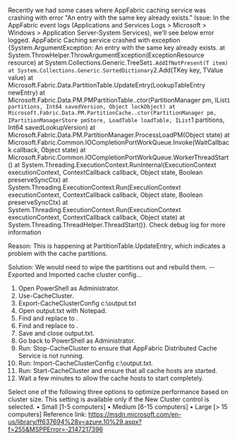 Recently we had some cases where AppFabric caching service was crashing with error "An entry with the same key already exists."
Issue: In the AppFabric event logs (Applications and Services Logs > Microsoft > Windows > Application Server-System Services), we'll see below error logged.
AppFabric Caching service crashed with exception {System.ArgumentException: An entry with the same key already exists.
at System.ThrowHelper.ThrowArgumentException(ExceptionResource resource)
at System.Collections.Generic.TreeSet`1.AddIfNotPresent(T item)
at System.Collections.Generic.SortedDictionary`2.Add(TKey key, TValue value)
at Microsoft.Fabric.Data.PartitionTable.UpdateEntry(LookupTableEntry newEntry)
at Microsoft.Fabric.Data.PM.PMPartitionTable..ctor(PartitionManager pm, IList`1 partitions, Int64 savedVersion, Object lockObject)
at Microsoft.Fabric.Data.PM.PartitionCache..ctor(PartitionManager pm, IPartitionManagerStore pmStore, LoadTable loadTable, IList`1 partitions, Int64 savedLookupVersion)
at Microsoft.Fabric.Data.PM.PartitionManager.ProcessLoadPM(Object state)
at Microsoft.Fabric.Common.IOCompletionPortWorkQueue.Invoke(WaitCallback callback, Object state)
at Microsoft.Fabric.Common.IOCompletionPortWorkQueue.WorkerThreadStart()
at System.Threading.ExecutionContext.RunInternal(ExecutionContext executionContext, ContextCallback callback, Object state, Boolean preserveSyncCtx)
at System.Threading.ExecutionContext.Run(ExecutionContext executionContext, ContextCallback callback, Object state, Boolean preserveSyncCtx)
at System.Threading.ExecutionContext.Run(ExecutionContext executionContext, ContextCallback callback, Object state)
at System.Threading.ThreadHelper.ThreadStart()}. Check debug log for more information
 
Reason: This is happening at PartitionTable.UpdateEntry, which indicates a problem with the cache partitions.
 
Solution:
We would need to wipe the partitions out and rebuild them.
-- Exported and Imported cache cluster config…
1. Open PowerShell as Administrator.
2. Use-CacheCluster.
3. Export-CacheClusterConfig c:\output.txt
4. Open output.txt with Notepad.
5. Find and replace <dataCache size=”Medium”> to <dataCache size=”Small”>.
6. Find and replace <caches partitionCount=”256″> to <caches partitionCount=”32″>.
7. Save and close output.txt.
8. Go back to PowerShell as Administrator.
9. Run: Stop-CacheCluster to ensure that AppFabric Distributed Cache Service is not running.
10. Run: Import-CacheClusterConfig c:\output.txt.
11. Run: Start-CacheCluster and ensure that all cache hosts are started.
12. Wait a few minutes to allow the cache hosts to start completely.
 
Select one of the following three options to optimize performance based on cluster size. This setting is available only if the New Cluster control is selected.
	• Small [1-5 computers]
	• Medium [6-15 computers]
	• Large [> 15 computers]
Reference link: https://msdn.microsoft.com/en-us/library/ff637694%28v=azure.10%29.aspx?f=255&MSPPError=-2147217396
